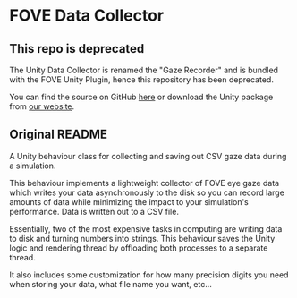 # FOVE Data Collector

## This repo is deprecated

The Unity Data Collector is renamed the "Gaze Recorder" and is bundled with the FOVE Unity Plugin, hence this repository has been deprecated.

You can find the source on GitHub [here](https://github.com/FoveHMD/UnityPlugin/blob/master/Assets/FoveUnityPlugin/Source/Behaviours/GazeRecorder.cs) or download the Unity package from [our website](https://fove-inc.com/downloads/).

## Original README

A Unity behaviour class for collecting and saving out CSV gaze data during a simulation.

This behaviour implements a lightweight collector of FOVE eye gaze data which writes your data asynchronously to the disk so you can record large amounts of data while minimizing the impact to your simulation's performance. Data is written out to a CSV file.

Essentially, two of the most expensive tasks in computing are writing data to disk and turning numbers into strings. This behaviour saves the Unity logic and rendering thread by offloading both processes to a separate thread.

It also includes some customization for how many precision digits you need when storing your data, what file name you want, etc...
